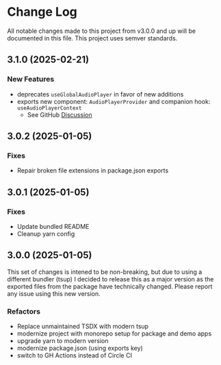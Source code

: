 # Change Log

All notable changes made to this project from v3.0.0 and up will be documented in this file. This project uses semver standards.

## 3.1.0 (2025-02-21)

### New Features

- deprecates `useGlobalAudioPlayer` in favor of new additions
- exports new component: `AudioPlayerProvider` and companion hook: `useAudioPlayerContext`
  - See GitHub [Discussion](https://github.com/E-Kuerschner/useAudioPlayer/discussions/157)

## 3.0.2 (2025-01-05)

### Fixes

- Repair broken file extensions in package.json exports

## 3.0.1 (2025-01-05)

### Fixes

- Update bundled README
- Cleanup yarn config

## 3.0.0 (2025-01-05)

This set of changes is intened to be non-breaking, but due to using a different bundler (tsup) I decided to release this as a major version as the exported files from the package have technically changed. 
Please report any issue using this new version.

### Refactors

- Replace unmaintained TSDX with modern tsup
- modernize project with monorepo setup for package and demo apps
- upgrade yarn to modern version
- modernize package.json (using exports key)
- switch to GH Actions instead of Circle CI
